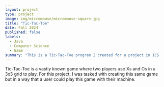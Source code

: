 ```yaml
---
layout: project
type: project
image: img/micromouse/micromouse-square.jpg
title: "Tic-Tac-Toe"
date: Fall 2024
published: false
labels:
  - Java
  - Computer Science
  - Game
summary: "This is a Tic-Tac-Toe program I created for a project in ICS 211."
---
```


Tic-Tac-Toe is a vastly known game where two players use Xs and Os in a 3x3 grid to play. For this project, I was tasked with creating this same game but in a way that a user could play this game with their machine. 

